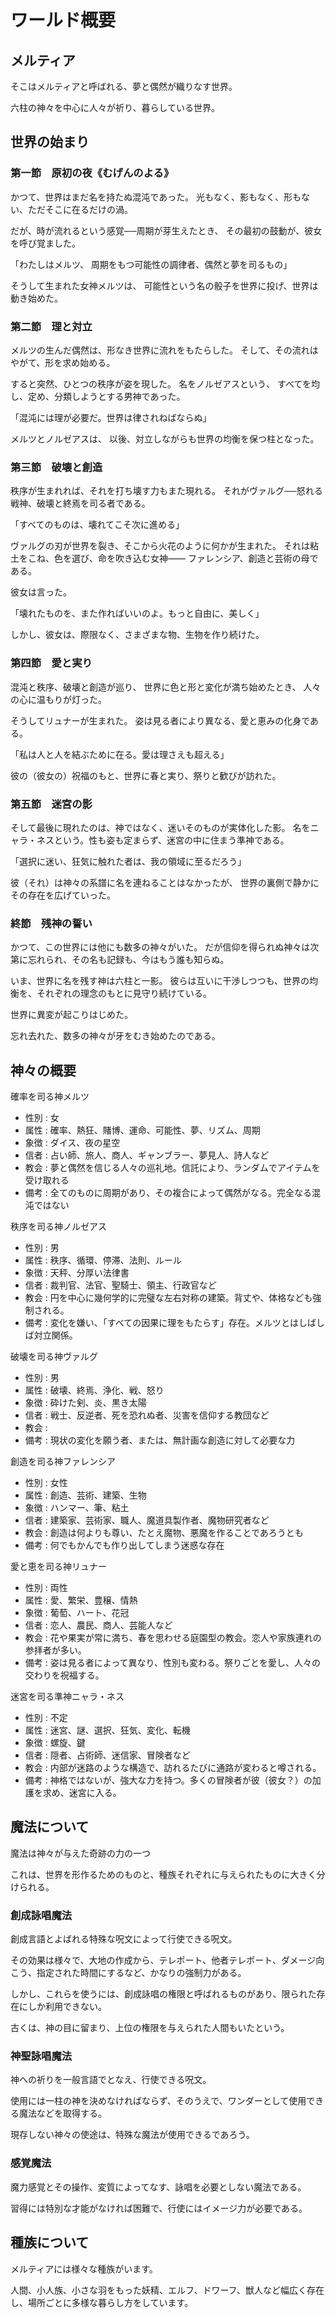 
# ワールド概要

## メルティア

そこはメルティアと呼ばれる、夢と偶然が織りなす世界。

六柱の神々を中心に人々が祈り、暮らしている世界。


## 世界の始まり

### 第一節　原初の夜《むげんのよる》

かつて、世界はまだ名を持たぬ混沌であった。
光もなく、影もなく、形もない、ただそこに在るだけの渦。

だが、時が流れるという感覚──周期が芽生えたとき、
その最初の鼓動が、彼女を呼び覚ました。

「わたしはメルツ、
周期をもつ可能性の調律者、偶然と夢を司るもの」

そうして生まれた女神メルツは、
可能性という名の骰子を世界に投げ、世界は動き始めた。

### 第二節　理と対立

メルツの生んだ偶然は、形なき世界に流れをもたらした。
そして、その流れはやがて、形を求め始める。

すると突然、ひとつの秩序が姿を現した。
名をノルゼアスという、
すべてを均し、定め、分類しようとする男神であった。

「混沌には理が必要だ。世界は律されねばならぬ」

メルツとノルゼアスは、
以後、対立しながらも世界の均衡を保つ柱となった。

### 第三節　破壊と創造

秩序が生まれれば、それを打ち壊す力もまた現れる。
それがヴァルグ──怒れる戦神、破壊と終焉を司る者である。

「すべてのものは、壊れてこそ次に進める」

ヴァルグの刃が世界を裂き、そこから火花のように何かが生まれた。
それは粘土をこね、色を選び、命を吹き込む女神――
ファレンシア、創造と芸術の母である。

彼女は言った。

「壊れたものを、また作ればいいのよ。もっと自由に、美しく」

しかし、彼女は、際限なく、さまざまな物、生物を作り続けた。

### 第四節　愛と実り

混沌と秩序、破壊と創造が巡り、
世界に色と形と変化が満ち始めたとき、
人々の心に温もりが灯った。

そうしてリュナーが生まれた。
姿は見る者により異なる、愛と恵みの化身である。

「私は人と人を結ぶために在る。愛は理さえも超える」

彼の（彼女の）祝福のもと、世界に春と実り、祭りと歓びが訪れた。

### 第五節　迷宮の影

そして最後に現れたのは、神ではなく、迷いそのものが実体化した影。
名をニャラ・ネスという。性も姿も定まらず、迷宮の中に住まう準神である。

「選択に迷い、狂気に触れた者は、我の領域に至るだろう」

彼（それ）は神々の系譜に名を連ねることはなかったが、
世界の裏側で静かにその存在を広げていった。

### 終節　残神の誓い

かつて、この世界には他にも数多の神々がいた。
だが信仰を得られぬ神々は次第に忘れられ、その名も記録も、今はもう誰も知らぬ。

いま、世界に名を残す神は六柱と一影。
彼らは互いに干渉しつつも、世界の均衡を、それぞれの理念のもとに見守り続けている。

世界に異変が起こりはじめた。

忘れ去れた、数多の神々が牙をむき始めたのである。


## 神々の概要

確率を司る神メルツ
- 性別 : 女
- 属性 : 確率、熱狂、賭博、運命、可能性、夢、リズム、周期
- 象徴 : ダイス、夜の星空
- 信者 : 占い師、旅人、商人、ギャンブラー、夢見人、詩人など
- 教会 : 夢と偶然を信じる人々の巡礼地。信託により、ランダムでアイテムを受け取れる
- 備考 : 全てのものに周期があり、その複合によって偶然がなる。完全なる混沌ではない

秩序を司る神ノルゼアス
- 性別 : 男
- 属性 : 秩序、循環、停滞、法則、ルール
- 象徴 : 天秤、分厚い法律書
- 信者 : 裁判官、法官、聖騎士、領主、行政官など
- 教会 : 円を中心に幾何学的に完璧な左右対称の建築。背丈や、体格なども強制される。
- 備考 : 変化を嫌い、「すべての因果に理をもたらす」存在。メルツとはしばしば対立関係。

破壊を司る神ヴァルグ
- 性別 : 男
- 属性 : 破壊、終焉、浄化、戦、怒り
- 象徴 : 砕けた剣、炎、黒き太陽
- 信者 : 戦士、反逆者、死を恐れぬ者、災害を信仰する教団など
- 教会 : 
- 備考 : 現状の変化を願う者、または、無計画な創造に対して必要な力

創造を司る神ファレンシア
- 性別 : 女性
- 属性 : 創造、芸術、建築、生物
- 象徴 : ハンマー、筆、粘土
- 信者 : 建築家、芸術家、職人、魔道具製作者、魔物研究者など
- 教会 : 創造は何よりも尊い、たとえ魔物、悪魔を作ることであろうとも
- 備考 : 何でもかんでも作り出してしまう迷惑な存在

愛と恵を司る神リュナー
- 性別 : 両性
- 属性 : 愛、繁栄、豊穣、情熱
- 象徴 : 葡萄、ハート、花冠
- 信者 : 恋人、農民、商人、芸能人など
- 教会 : 花や果実が常に満ち、春を思わせる庭園型の教会。恋人や家族連れの参拝者が多い。
- 備考 : 姿は見る者によって異なり、性別も変わる。祭りごとを愛し、人々の交わりを祝福する。

迷宮を司る準神ニャラ・ネス
- 性別 : 不定
- 属性 : 迷宮、謎、選択、狂気、変化、転機
- 象徴 : 螺旋、鍵
- 信者 : 隠者、占術師、迷信家、冒険者など
- 教会 : 内部が迷路のような構造で、訪れるたびに通路が変わると噂される。
- 備考 : 神格ではないが、強大な力を持つ。多くの冒険者が彼（彼女？）の加護を求め、迷宮に入る。


## 魔法について

魔法は神々が与えた奇跡の力の一つ

これは、世界を形作るためのものと、種族それぞれに与えられたものに大きく分けられる。

### 創成詠唱魔法

創成言語とよばれる特殊な呪文によって行使できる呪文。

その効果は様々で、大地の作成から、テレポート、他者テレポート、ダメージ向こう、指定された時間にするなど、かなりの強制力がある。

しかし、これらを使うには、創成詠唱の権限と呼ばれるものがあり、限られた存在にしか利用できない。

古くは、神の目に留まり、上位の権限を与えられた人間もいたという。

### 神聖詠唱魔法

神への祈りを一般言語でとなえ、行使できる呪文。

使用には一柱の神を決めなければならず、そのうえで、ワンダーとして使用できる魔法などを取得する。

現存しない神々の使途は、特殊な魔法が使用できるであろう。

### 感覚魔法

魔力感覚とその操作、変質によってなす、詠唱を必要としない魔法である。

習得には特別な才能がなければ困難で、行使にはイメージ力が必要である。

## 種族について

メルティアには様々な種族がいます。

人間、小人族、小さな羽をもった妖精、エルフ、ドワーフ、獣人など幅広く存在し、場所ごとに多様な暮らし方をしています。









